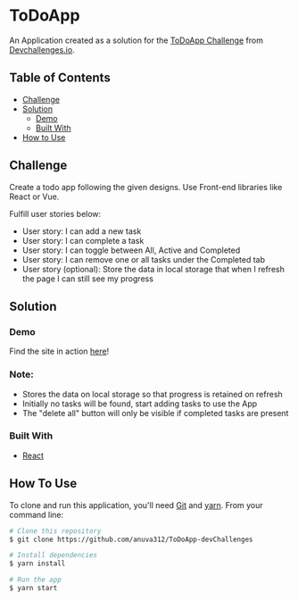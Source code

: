 # ToDoApp

An Application created as a solution for the [ToDoApp Challenge](https://devchallenges.io/challenges/hH6PbOHBdPm6otzw2De5) from [Devchallenges.io](https://devchallenges.io).

<!-- TABLE OF CONTENTS -->

## Table of Contents

- [Challenge](#challenge)
- [Solution](#solution)
  - [Demo](#demo)
  - [Built With](#built-with)
- [How to Use](#how-to-use)

<!-- Challenge -->

## Challenge

Create a todo app following the given designs. Use Front-end libraries like React or Vue.

Fulfill user stories below:

- User story: I can add a new task
- User story: I can complete a task
- User story: I can toggle between All, Active and Completed
- User story: I can remove one or all tasks under the Completed tab
- User story (optional): Store the data in local storage that when I refresh the page I can still see my progress

## Solution

### Demo

Find the site in action [here](https://brave-bassi-231eac.netlify.app/)!


### Note:

- Stores the data on local storage so that progress is retained on refresh
- Initially no tasks will be found, start adding tasks to use the App
- The "delete all" button will only be visible if completed tasks are present

### Built With

<!-- This section should list any major frameworks that you built your project using. Here are a few examples.-->

- [React](https://reactjs.org/)

## How To Use

<!-- For example: -->

To clone and run this application, you'll need [Git](https://git-scm.com) and [yarn](https://yarnpkg.com/). From your command line:

```bash
# Clone this repository
$ git clone https://github.com/anuva312/ToDoApp-devChallenges

# Install dependencies
$ yarn install

# Run the app
$ yarn start
```
